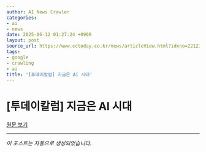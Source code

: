 ```yaml
---
author: AI News Crawler
categories:
- ai
- news
date: 2025-06-12 01:27:24 +0900
layout: post
source_url: https://www.cctoday.co.kr/news/articleView.html?idxno=2212328
tags:
- google
- crawling
- ai
title: '[투데이칼럼] 지금은 AI 시대'
---
```


# [투데이칼럼] 지금은 AI 시대

[원문 보기](https://www.cctoday.co.kr/news/articleView.html?idxno=2212328)

---
*이 포스트는 자동으로 생성되었습니다.*
